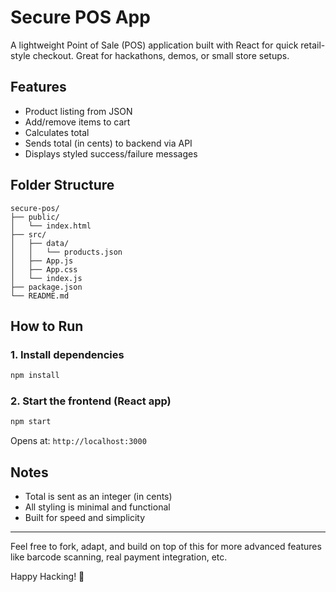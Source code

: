 # Secure POS App

A lightweight Point of Sale (POS) application built with React for quick retail-style checkout. Great for hackathons, demos, or small store setups.

## Features

- Product listing from JSON
- Add/remove items to cart
- Calculates total
- Sends total (in cents) to backend via API
- Displays styled success/failure messages

## Folder Structure

```
secure-pos/
├── public/
│   └── index.html
├── src/
│   ├── data/
│   │   └── products.json
│   ├── App.js
│   ├── App.css
│   └── index.js
├── package.json
└── README.md
```

## How to Run

### 1. Install dependencies
```bash
npm install
```

### 2. Start the frontend (React app)
```bash
npm start
```
Opens at: `http://localhost:3000`

## Notes
- Total is sent as an integer (in cents)
- All styling is minimal and functional
- Built for speed and simplicity

---

Feel free to fork, adapt, and build on top of this for more advanced features like barcode scanning, real payment integration, etc.

Happy Hacking! 🚀
